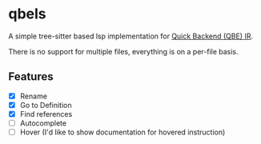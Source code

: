 # qbels

A simple tree-sitter based lsp implementation for [Quick Backend (QBE) IR](https://c9x.me/compile/).

There is no support for multiple files, everything is on a per-file basis.

## Features

- [X] Rename
- [X] Go to Definition
- [X] Find references
- [ ] Autocomplete
- [ ] Hover (I'd like to show documentation for hovered instruction)
